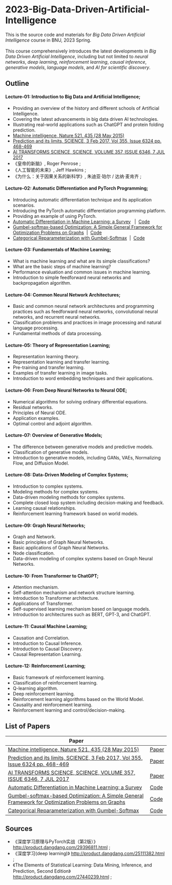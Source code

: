 # 2023-Big-Data-Driven-Artificial-Intelligence
This is the source code and materials for *Big Data Driven Artificial Intelligence* course in BNU, 2023 Spring.<br>
<br>
This course comprehensively introduces the latest developments in *Big Data Driven Artificial Intelligence*, including but not limited to *neural networks*, *deep learning*, *reinforcement learning*, *causal inference*, *generative models*, *language models*, and *AI for scientific discovery*. 

## Outline

#### Lecture-01: Introduction to Big Data and Artificial Intelligence;<br>
+  Providing an overview of the history and different schools of Artificial Intelligence.
+  Covering the latest advancements in big data driven AI technologies. 
+  Illustrating real-world applications such as ChatGPT and protein folding prediction.
+  [Machine intelligence, Nature 521, 435 (28 May 2015)](https://www.nature.com/articles/521435a)
+  [Prediction and its limits, SCIENCE, 3 Feb 2017, Vol 355, Issue 6324 pp. 468-469](https://www.science.org/doi/10.1126/science.355.6324.468)
+  [AI TRANSFORMS SCIENCE, SCIENCE, VOLUME 357, ISSUE 6346, 7 JUL 2017](https://www.science.org/toc/science/357/6346)
+ 《皇帝的新脑》, Roger Penrose ;<br>
+ 《人工智能的未来》, Jeff Hawkins ;<br>
+ 《为什么：关于因果关系的新科学》, 朱迪亚·珀尔 / 达纳·麦肯齐 ;<br>
#### Lecture-02: Automatic Differentiation and PyTorch Programming;<br>
+  Introducing automatic differentiation technique and its application scenarios.
+  Introducing the PyTorch automatic differentiation programming platform.
+  Providing an example of using PyTorch.
+  [Automatic Differentiation in Machine Learning: a Survey](https://arxiv.org/abs/1502.05767) &nbsp;&nbsp;|&nbsp;&nbsp;[Code](https://paperswithcode.com/paper/automatic-differentiation-in-machine-learning)
+  [Gumbel-softmax-based Optimization: A Simple General Framework for Optimization Problems on Graphs](https://arxiv.org/abs/2004.07300)&nbsp;&nbsp;|&nbsp;&nbsp;[Code](https://github.com/bnusss/GSO)
+  [Categorical Reparameterization with Gumbel-Softmax](https://arxiv.org/abs/1611.01144)&nbsp;&nbsp;|&nbsp;&nbsp;[Code](https://paperswithcode.com/paper/categorical-reparameterization-with-gumbel)
#### Lecture-03: Fundamentals of Machine Learning;<br>
+  What is machine learning and what are its simple classifications? 
+  What are the basic steps of machine learning? 
+  Performance evaluation and common issues in machine learning. 
+  Introduction to simple feedforward neural networks and backpropagation algorithm.
#### Lecture-04: Common Neural Network Architectures;<br>
+  Basic and common neural network architectures and programming practices such as feedforward neural networks, convolutional neural networks, and recurrent neural networks. 
+  Classification problems and practices in image processing and natural language processing.
+  Fundamental methods of data processing.
#### Lecture-05: Theory of Representation Learning;<br>
+  Representation learning theory.
+  Representation learning and transfer learning.
+  Pre-training and transfer learning.
+  Examples of transfer learning in image tasks.
+  Introduction to word embedding techniques and their applications.
#### Lecture-06: From Deep Neural Networks to Neural ODE;<br>
+  Numerical algorithms for solving ordinary differential equations.
+  Residual networks.
+  Principles of Neural ODE.
+  Application examples.
+  Optimal control and adjoint algorithm.
#### Lecture-07: Overview of Generative Models;<br>
+  The difference between generative models and predictive models.
+  Classification of generative models.
+  Introduction to generative models, including GANs, VAEs, Normalizing Flow, and Diffusion Model.
#### Lecture-08: Data-Driven Modeling of Complex Systems;<br>
+  Introduction to complex systems.
+  Modeling methods for complex systems.
+  Data-driven modeling methods for complex systems.
+  Complete closed loop system including decision-making and feedback.
+  Learning causal relationships.
+  Reinforcement learning framework based on world models.
#### Lecture-09: Graph Neural Networks;<br>
+  Graph and Network.
+  Basic principles of Graph Neural Networks.
+  Basic applications of Graph Neural Networks.
+  Node classification.
+  Data-driven modeling of complex systems based on Graph Neural Networks.
#### Lecture-10: From Transformer to ChatGPT;<br>
+  Attention mechanism.
+  Self-attention mechanism and network structure learning.
+  Introduction to Transformer architecture.
+  Applications of Transformer.
+  Self-supervised learning mechanism based on language models.
+  Introduction to architectures such as BERT, GPT-3, and ChatGPT.
#### Lecture-11: Causal Machine Learning;<br>
+  Causation and Correlation.
+  Introduction to Causal Inference.
+  Introduction to Causal Discovery.
+  Causal Representation Learning.
#### Lecture-12: Reinforcement Learning;<br>
+  Basic framework of reinforcement learning.
+  Classification of reinforcement learning.
+  Q-learning algorithm.
+  Deep reinforcement learning.
+  Reinforcement learning algorithms based on the World Model.
+  Causality and reinforcement learning.
+  Reinforcement learning and control/decision-making.
## List of Papers

| Paper | |
| ------------- |:-------------|
|[Machine intelligence, Nature 521, 435 (28 May 2015)](https://www.nature.com/articles/521435a)|[Paper](https://www.nature.com/articles/521435a)|
|[Prediction and its limits, SCIENCE, 3 Feb 2017, Vol 355, Issue 6324 pp. 468-469](https://www.science.org/doi/10.1126/science.355.6324.468)|[Paper](https://www.science.org/doi/10.1126/science.355.6324.468)|
|[AI TRANSFORMS SCIENCE, SCIENCE, VOLUME 357, ISSUE 6346, 7 JUL 2017](https://www.science.org/toc/science/357/6346)|[Paper](https://www.science.org/toc/science/357/6346)|
|[Automatic Differentiation in Machine Learning: a Survey](https://arxiv.org/abs/1502.05767)|[Code](https://paperswithcode.com/paper/automatic-differentiation-in-machine-learning)|
|[Gumbel-softmax-based Optimization: A Simple General Framework for Optimization Problems on Graphs](https://arxiv.org/abs/2004.07300)|[Code](https://github.com/bnusss/GSO)|
| [Categorical Reparameterization with Gumbel-Softmax](https://arxiv.org/abs/1611.01144) | [Code](https://paperswithcode.com/paper/categorical-reparameterization-with-gumbel) |

## Sources

  + 《深度学习原理与PyTorch实战（第2版）》 http://product.dangdang.com/29396811.html ;<br>
  + 《深度学习(deep learning)》 http://product.dangdang.com/25111382.html ;<br>
  + 《The Elements of Statistical Learning: Data Mining, Inference, and Prediction, Second Edition》 http://product.dangdang.com/27440239.html ;<br>
  
